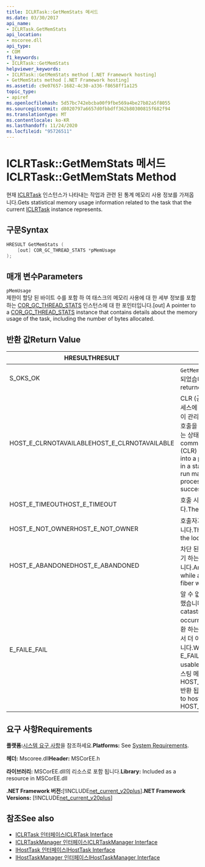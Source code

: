 ```yaml
---
title: ICLRTask::GetMemStats 메서드
ms.date: 03/30/2017
api_name:
- ICLRTask.GetMemStats
api_location:
- mscoree.dll
api_type:
- COM
f1_keywords:
- ICLRTask::GetMemStats
helpviewer_keywords:
- ICLRTask::GetMemStats method [.NET Framework hosting]
- GetMemStats method [.NET Framework hosting]
ms.assetid: c9e07657-1682-4c30-a336-f8658ff1a125
topic_type:
- apiref
ms.openlocfilehash: 5d57bc742ebcba00f9fbe569a4be27b82a5f8055
ms.sourcegitcommit: d8020797a6657d0fbbdff362b80300815f682f94
ms.translationtype: MT
ms.contentlocale: ko-KR
ms.lasthandoff: 11/24/2020
ms.locfileid: "95726511"
---
```

# <a name="iclrtaskgetmemstats-method"></a><span data-ttu-id="b3e78-102">ICLRTask::GetMemStats 메서드</span><span class="sxs-lookup"><span data-stu-id="b3e78-102">ICLRTask::GetMemStats Method</span></span>

<span data-ttu-id="b3e78-103">현재 [ICLRTask](iclrtask-interface.md) 인스턴스가 나타내는 작업과 관련 된 통계 메모리 사용 정보를 가져옵니다.</span><span class="sxs-lookup"><span data-stu-id="b3e78-103">Gets statistical memory usage information related to the task that the current [ICLRTask](iclrtask-interface.md) instance represents.</span></span>  
  
## <a name="syntax"></a><span data-ttu-id="b3e78-104">구문</span><span class="sxs-lookup"><span data-stu-id="b3e78-104">Syntax</span></span>  
  
```cpp  
HRESULT GetMemStats (  
    [out] COR_GC_THREAD_STATS *pMemUsage  
);  
```  
  
## <a name="parameters"></a><span data-ttu-id="b3e78-105">매개 변수</span><span class="sxs-lookup"><span data-stu-id="b3e78-105">Parameters</span></span>  

 `pMemUsage`  
 <span data-ttu-id="b3e78-106">제한이 할당 된 바이트 수를 포함 하 여 태스크의 메모리 사용에 대 한 세부 정보를 포함 하는 [COR_GC_THREAD_STATS](cor-gc-thread-stats-structure.md) 인스턴스에 대 한 포인터입니다.</span><span class="sxs-lookup"><span data-stu-id="b3e78-106">[out] A pointer to a [COR_GC_THREAD_STATS](cor-gc-thread-stats-structure.md) instance that contains details about the memory usage of the task, including the number of bytes allocated.</span></span>  
  
## <a name="return-value"></a><span data-ttu-id="b3e78-107">반환 값</span><span class="sxs-lookup"><span data-stu-id="b3e78-107">Return Value</span></span>  
  
|<span data-ttu-id="b3e78-108">HRESULT</span><span class="sxs-lookup"><span data-stu-id="b3e78-108">HRESULT</span></span>|<span data-ttu-id="b3e78-109">설명</span><span class="sxs-lookup"><span data-stu-id="b3e78-109">Description</span></span>|  
|-------------|-----------------|  
|<span data-ttu-id="b3e78-110">S_OK</span><span class="sxs-lookup"><span data-stu-id="b3e78-110">S_OK</span></span>|<span data-ttu-id="b3e78-111">`GetMemStats` 성공적으로 반환 되었습니다.</span><span class="sxs-lookup"><span data-stu-id="b3e78-111">`GetMemStats` returned successfully.</span></span>|  
|<span data-ttu-id="b3e78-112">HOST_E_CLRNOTAVAILABLE</span><span class="sxs-lookup"><span data-stu-id="b3e78-112">HOST_E_CLRNOTAVAILABLE</span></span>|<span data-ttu-id="b3e78-113">CLR (공용 언어 런타임)이 프로세스에 로드 되지 않았거나 CLR이 관리 코드를 실행할 수 없거나 호출을 성공적으로 처리할 수 없는 상태에 있습니다.</span><span class="sxs-lookup"><span data-stu-id="b3e78-113">The common language runtime (CLR) has not been loaded into a process, or the CLR is in a state in which it cannot run managed code or process the call successfully.</span></span>|  
|<span data-ttu-id="b3e78-114">HOST_E_TIMEOUT</span><span class="sxs-lookup"><span data-stu-id="b3e78-114">HOST_E_TIMEOUT</span></span>|<span data-ttu-id="b3e78-115">호출 시간이 초과 되었습니다.</span><span class="sxs-lookup"><span data-stu-id="b3e78-115">The call timed out.</span></span>|  
|<span data-ttu-id="b3e78-116">HOST_E_NOT_OWNER</span><span class="sxs-lookup"><span data-stu-id="b3e78-116">HOST_E_NOT_OWNER</span></span>|<span data-ttu-id="b3e78-117">호출자가 잠금을 소유 하지 않습니다.</span><span class="sxs-lookup"><span data-stu-id="b3e78-117">The caller does not own the lock.</span></span>|  
|<span data-ttu-id="b3e78-118">HOST_E_ABANDONED</span><span class="sxs-lookup"><span data-stu-id="b3e78-118">HOST_E_ABANDONED</span></span>|<span data-ttu-id="b3e78-119">차단 된 스레드나 파이버에서 대기 하는 동안 이벤트를 취소 했습니다.</span><span class="sxs-lookup"><span data-stu-id="b3e78-119">An event was canceled while a blocked thread or fiber was waiting on it.</span></span>|  
|<span data-ttu-id="b3e78-120">E_FAIL</span><span class="sxs-lookup"><span data-stu-id="b3e78-120">E_FAIL</span></span>|<span data-ttu-id="b3e78-121">알 수 없는 치명적인 오류가 발생 했습니다.</span><span class="sxs-lookup"><span data-stu-id="b3e78-121">An unknown catastrophic failure occurred.</span></span> <span data-ttu-id="b3e78-122">메서드가 E_FAIL 반환 하는 경우 해당 프로세스 내에서 더 이상 CLR을 사용할 수 없습니다.</span><span class="sxs-lookup"><span data-stu-id="b3e78-122">When a method returns E_FAIL, the CLR is no longer usable within the process.</span></span> <span data-ttu-id="b3e78-123">호스팅 메서드를 이후에 호출 하면 HOST_E_CLRNOTAVAILABLE 반환 됩니다.</span><span class="sxs-lookup"><span data-stu-id="b3e78-123">Subsequent calls to hosting methods return HOST_E_CLRNOTAVAILABLE.</span></span>|  
  
## <a name="requirements"></a><span data-ttu-id="b3e78-124">요구 사항</span><span class="sxs-lookup"><span data-stu-id="b3e78-124">Requirements</span></span>  

 <span data-ttu-id="b3e78-125">**플랫폼:**[시스템 요구 사항](../../get-started/system-requirements.md)을 참조하세요.</span><span class="sxs-lookup"><span data-stu-id="b3e78-125">**Platforms:** See [System Requirements](../../get-started/system-requirements.md).</span></span>  
  
 <span data-ttu-id="b3e78-126">**헤더:** Mscoree.dll</span><span class="sxs-lookup"><span data-stu-id="b3e78-126">**Header:** MSCorEE.h</span></span>  
  
 <span data-ttu-id="b3e78-127">**라이브러리:** MSCorEE.dll의 리소스로 포함 됩니다.</span><span class="sxs-lookup"><span data-stu-id="b3e78-127">**Library:** Included as a resource in MSCorEE.dll</span></span>  
  
 <span data-ttu-id="b3e78-128">**.NET Framework 버전:**[!INCLUDE[net_current_v20plus](../../../../includes/net-current-v20plus-md.md)]</span><span class="sxs-lookup"><span data-stu-id="b3e78-128">**.NET Framework Versions:** [!INCLUDE[net_current_v20plus](../../../../includes/net-current-v20plus-md.md)]</span></span>  
  
## <a name="see-also"></a><span data-ttu-id="b3e78-129">참조</span><span class="sxs-lookup"><span data-stu-id="b3e78-129">See also</span></span>

- [<span data-ttu-id="b3e78-130">ICLRTask 인터페이스</span><span class="sxs-lookup"><span data-stu-id="b3e78-130">ICLRTask Interface</span></span>](iclrtask-interface.md)
- [<span data-ttu-id="b3e78-131">ICLRTaskManager 인터페이스</span><span class="sxs-lookup"><span data-stu-id="b3e78-131">ICLRTaskManager Interface</span></span>](iclrtaskmanager-interface.md)
- [<span data-ttu-id="b3e78-132">IHostTask 인터페이스</span><span class="sxs-lookup"><span data-stu-id="b3e78-132">IHostTask Interface</span></span>](ihosttask-interface.md)
- [<span data-ttu-id="b3e78-133">IHostTaskManager 인터페이스</span><span class="sxs-lookup"><span data-stu-id="b3e78-133">IHostTaskManager Interface</span></span>](ihosttaskmanager-interface.md)
